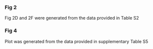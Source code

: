### Fig 2 

Fig 2D and 2F were generated from the data provided in Table S2

### Fig 4

Plot was generated from the data provided in supplementary Table S5
